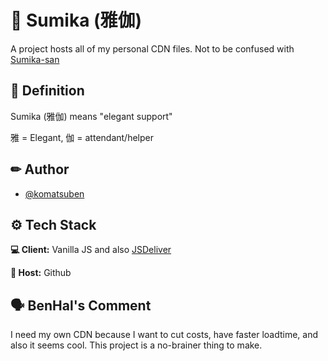 # 🌸 Sumika (雅伽)

A project hosts all of my personal CDN files.
Not to be confused with [Sumika-san](https://github.com/komatsuben/sumika-san)

## 🗾 Definition

Sumika (雅伽) means "elegant support"

雅 = Elegant, 伽 = attendant/helper

## ✏ Author

-   [@komatsuben](https://www.github.com/komatsuben)

## ⚙ Tech Stack

**💻 Client:** Vanilla JS and also [JSDeliver](https://github.com/jsdelivr/jsdelivr)

**🚀 Host:** Github

## 🗣 BenHal's Comment
I need my own CDN because I want to cut costs, have faster loadtime, and also it seems cool.
This project is a no-brainer thing to make.
